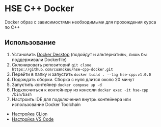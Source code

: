 # HSE C++ Docker

Docker образ с зависимостями необходимыми для прохождения курса по C++

## Использование

1. Установить [Docker Desktop](https://www.docker.com/products/docker-desktop/) (подойдут и альтернативы, лишь бы поддерживали Dockerfile)
2. Склонировать репозиторий `git clone https://github.com/cuamckuu/hse-cpp-docker.git`
3. Перейти в папку и запустить `docker build . --tag hse-cpp:v1.0.0`
4. Подождать сборки. Сборка с нуля длится около 20 минут
5. Запустить контейнер `docker compose up -d`
6. Подключиться к контейнеру из консоли `docker exec -it hse-cpp /bin/bash`
7. Настроить IDE для подключения внутрь контейнера или использование Docker Toolchain
- [Настройка CLion](https://www.jetbrains.com/help/clion/clion-toolchains-in-docker.html#windows-performance)
- [Настройка VS Code](https://code.visualstudio.com/docs/remote/containers)

